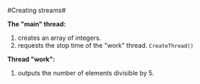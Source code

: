 #Creating streams#

**The "main" thread:**  
1) creates an array of integers.  
2) requests the stop time of the "work" thread. `CreateThread()`

**Thread "work":**  
1) outputs the number of elements divisible by 5.
